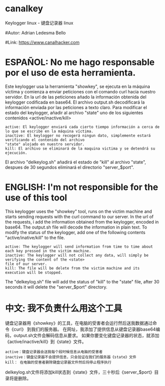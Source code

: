 # canalkey
Keylogger linux - 键盘记录器 linux

#Autor: Adrian Ledesma Bello

#Link: https://www.canalhacker.com


# ESPAÑOL: No me hago responsable por el uso de esta herramienta.

Este keylogger usa la herramienta "showkey", se ejecuta en la máquina víctima y comienza a
enviar peticiones con el comando curl hacia nuestro servidor.
En la url de las peticiones añado la información obtenida del keylogger codificada en base64.
El archivo output.sh decodificará la información enviada por las peticiones a texto claro.
Para modificar el estado del keylogger, añadir al archivo "state" uno de los siguientes contenidos <active/inactive/kill>

	active: El keylogger enviará cada cierto tiempo información a cerca de lo que se escribe en la máquina víctima.
	inactive: El keylogger no recogerá ningun dato, simplemente estará verificando el contenido del archivo
	"state" alojado en nuestro servidor.
	kill: El archivo se eliminará de la maquina victima y se detendrá su ejecución.

El archivo "delkeylog.sh" añadirá el estado de "kill" al archivo "state", despues de 30 segundos eliminará el
directorio "server_$port".

# ENGLISH: I'm not responsible for the use of this tool

This keylogger uses the "showkey" tool, runs on the victim machine and starts sending requests with the curl
command to our server.
In the url of the requests, i add the information obtained from the keylogger, encoded in base64.
The output.sh file will decode the information in plain text.
To modify the status of the keylogger, add one of the following contents "active/inative/kill" to the <state> file.

	active: The keylogger will send information from time to time about each key pressed in the victim machine.
	inactive: The keylogger will not collect any data, will simply be verifying the content of the <state>
	file of our server.
	kill: The file will be delete from the victim machine and its execution will be stopped.

The "delkeylog.sh" file will add the status of "kill" to the "state" file, after 30 seconds it will delete
the "server_$port" directory.

# 中文: 我不负责什么用这个工具

键盘记录器用《showkey》的工具，在电脑的受害者会运行然后送我数据通过命令《curl》 到我们的服务器。
在网址，我添加了提供信息从键盘记录器base64编码，output.sh文件会解码信息从要求。
如果你要变化键盘记录器的状态，就添加《active/inactive/kill》到《state》文件。

	active：键盘记录器会送我每个段时候信息从电脑的受害者
	inactive：键盘记录器不会提供信息，只会验证在我们的服务器《state》文件
	kill： 在电脑的受害者删除键盘记录器文件然后将停止程序执行

delkeylog.sh文件将添加kill状态到《state》文件，三十秒后《server_$port》目录将是删除。
